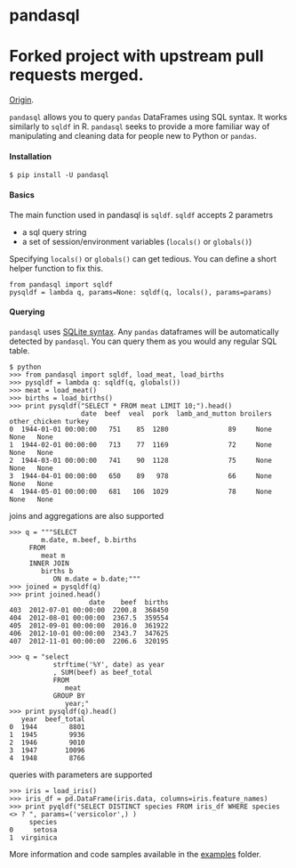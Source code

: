 pandasql
========

# Forked project with upstream pull requests merged.

[Origin](https://github.com/yhat/pandasql).

`pandasql` allows you to query `pandas` DataFrames using SQL syntax. It works
similarly to `sqldf` in R. `pandasql` seeks to provide a more familiar way of
manipulating and cleaning data for people new to Python or `pandas`.

#### Installation
```
$ pip install -U pandasql
```

#### Basics
The main function used in pandasql is `sqldf`. `sqldf` accepts 2 parametrs
   - a sql query string
   - a set of session/environment variables (`locals()` or `globals()`)

Specifying `locals()` or `globals()` can get tedious. You can define a short
helper function to fix this.

    from pandasql import sqldf
    pysqldf = lambda q, params=None: sqldf(q, locals(), params=params)

#### Querying
`pandasql` uses [SQLite syntax](http://www.sqlite.org/lang.html). Any `pandas`
dataframes will be automatically detected by `pandasql`. You can query them as
you would any regular SQL table.


```
$ python
>>> from pandasql import sqldf, load_meat, load_births
>>> pysqldf = lambda q: sqldf(q, globals())
>>> meat = load_meat()
>>> births = load_births()
>>> print pysqldf("SELECT * FROM meat LIMIT 10;").head()
                  date  beef  veal  pork  lamb_and_mutton broilers other_chicken turkey
0  1944-01-01 00:00:00   751    85  1280               89     None          None   None
1  1944-02-01 00:00:00   713    77  1169               72     None          None   None
2  1944-03-01 00:00:00   741    90  1128               75     None          None   None
3  1944-04-01 00:00:00   650    89   978               66     None          None   None
4  1944-05-01 00:00:00   681   106  1029               78     None          None   None
```

joins and aggregations are also supported
```
>>> q = """SELECT
        m.date, m.beef, b.births
     FROM
        meat m
     INNER JOIN
        births b
           ON m.date = b.date;"""
>>> joined = pysqldf(q)
>>> print joined.head()
                    date    beef  births
403  2012-07-01 00:00:00  2200.8  368450
404  2012-08-01 00:00:00  2367.5  359554
405  2012-09-01 00:00:00  2016.0  361922
406  2012-10-01 00:00:00  2343.7  347625
407  2012-11-01 00:00:00  2206.6  320195

>>> q = "select
           strftime('%Y', date) as year
           , SUM(beef) as beef_total
           FROM
              meat
           GROUP BY
              year;"
>>> print pysqldf(q).head()
   year  beef_total
0  1944        8801
1  1945        9936
2  1946        9010
3  1947       10096
4  1948        8766
```

queries with parameters are supported
```
>>> iris = load_iris()
>>> iris_df = pd.DataFrame(iris.data, columns=iris.feature_names)
>>> print pyqldf("SELECT DISTINCT species FROM iris_df WHERE species <> ? ", params=('versicolor',) )
     species
0     setosa
1  virginica
```

More information and code samples available in the [examples](https://github.com/yhat/pandasql/blob/master/examples/demo.py)
 folder.
